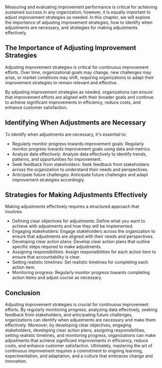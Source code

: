
Measuring and evaluating improvement performance is critical for achieving sustained success in any organization; however, it is equally important to adjust improvement strategies as needed. In this chapter, we will explore the importance of adjusting improvement strategies, how to identify when adjustments are necessary, and strategies for making adjustments effectively.

The Importance of Adjusting Improvement Strategies
--------------------------------------------------

Adjusting improvement strategies is critical for continuous improvement efforts. Over time, organizational goals may change, new challenges may arise, or market conditions may shift, requiring organizations to adapt their improvement strategies to remain relevant and effective.

By adjusting improvement strategies as needed, organizations can ensure that improvement efforts are aligned with their broader goals and continue to achieve significant improvements in efficiency, reduce costs, and enhance customer satisfaction.

Identifying When Adjustments are Necessary
------------------------------------------

To identify when adjustments are necessary, it's essential to:

* Regularly monitor progress towards improvement goals: Regularly monitor progress towards improvement goals using data and metrics.
* Analyze data effectively: Analyze data effectively to identify trends, patterns, and opportunities for improvement.
* Seek feedback from stakeholders: Seek feedback from stakeholders across the organization to understand their needs and perspectives.
* Anticipate future challenges: Anticipate future challenges and adapt improvement strategies accordingly.

Strategies for Making Adjustments Effectively
---------------------------------------------

Making adjustments effectively requires a structured approach that involves:

* Defining clear objectives for adjustments: Define what you want to achieve with adjustments and how they will be implemented.
* Engaging stakeholders: Engage stakeholders across the organization to ensure that adjustments are aligned with their needs and perspectives.
* Developing clear action plans: Develop clear action plans that outline specific steps required to make adjustments.
* Assigning responsibilities: Assign responsibilities for each action item to ensure that accountability is clear.
* Setting realistic timelines: Set realistic timelines for completing each action item.
* Monitoring progress: Regularly monitor progress towards completing action items and adjust course as necessary.

Conclusion
----------

Adjusting improvement strategies is crucial for continuous improvement efforts. By regularly monitoring progress, analyzing data effectively, seeking feedback from stakeholders, and anticipating future challenges, organizations can identify when adjustments are necessary and make them effectively. Moreover, by developing clear objectives, engaging stakeholders, developing clear action plans, assigning responsibilities, setting realistic timelines, and monitoring progress, organizations can make adjustments that achieve significant improvements in efficiency, reduce costs, and enhance customer satisfaction. Ultimately, mastering the art of continuous improvement requires a commitment to ongoing learning, experimentation, and adaptation, and a culture that embraces change and innovation.
